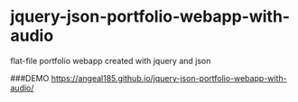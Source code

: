 # jquery-json-portfolio-webapp-with-audio
flat-file portfolio webapp created with jquery and json


###DEMO
https://angeal185.github.io/jquery-json-portfolio-webapp-with-audio/
